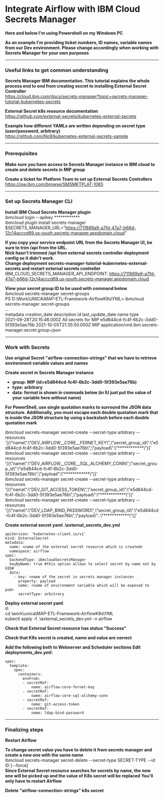 # Integrate Airflow with IBM Cloud Secrets Manager

**Here and below I'm using Powershell on my Windows PC**

**As an example I'm providing ticket numbers, ID names, variable names from our Dev environment. Please change accordingly when working with Secrets Manager for your own purposes**

---
### Useful links to get common understanding

**Secrets Manager IBM documentation. This tutorial explains the whole process end to end from creating secret to installing External Secret Controller**\
https://cloud.ibm.com/docs/secrets-manager?topic=secrets-manager-tutorial-kubernetes-secrets

**External Secret k8s resource documentation**\
https://github.com/external-secrets/kubernetes-external-secrets

**Example how different YAMLs are written depending on secret type (user/password, arbitrary)**\
https://github.com/No9/kubernetes-external-secrets-sample

---
### Prerequisites

**Make sure you have access to Secrets Manager instance in IBM cloud to create and delete secrets in MIP group**

**Create a ticket for Platform Team to set up External Secrets Controllers**\
https://jsw.ibm.com/browse/SMSMKTPLAT-1065

---
### Set up Secrets Manager CLI

**Install IBM Cloud Secrets Manager plugin**\
ibmcloud login --apikey \*\*\*\*\*\*\*\*\*\*\*\*\
ibmcloud plugin install secrets-manager\
$SECRETS_MANAGER_URL="https://711889a9-a7fd-47a7-b66d-12c14acccd69.us-south.secrets-manager.appdomain.cloud"

**If you copy your service endpoint URL from the Secrets Manager UI, be sure to trim /api from the URL.**\
**Nick hasn't trimmed /api from external secrets controller deployment config so it didn't work.**\
**Change deployment secrets-manager-tutorial-kubernetes-external-secrets and restart external secrets controller**\
IBM_CLOUD_SECRETS_MANAGER_API_ENDPOINT: https://711889a9-a7fd-47a7-b66d-12c14acccd69.us-south.secrets-manager.appdomain.cloud

**View your secret group ID to be used with command below**\
ibmcloud secrets-manager secret-groups\
PS D:\Work\UNICA\MAP-ETL-Framework-AirflowK8s\YML> ibmcloud secrets-manager secret-groups\
...\
metadata          creation_date              description           id                                     last_update_date           name   type\
<Nested Object>   2021-09-28T20:15:46.000Z   All secrets for MIP   e5d844cd-fc4f-6b2c-3dd0-5f393e5ae76b   2021-10-05T21:35:50.000Z   MIP    application/vnd.ibm.secrets-manager.secret.group+json

---
### Work with Secrets

**Use original Secret "airflow-connection-strings" that we have to retrieve environment variable values and names**

**Create secret in Secrets Manager instance**
  - **group: MIP (id=e5d844cd-fc4f-6b2c-3dd0-5f393e5ae76b)**
  - **type: arbitrary**
  - **data: format is shown in commads below (in IU just put the value of your variable here without name)**
  
**For PowerShell, use single quotation marks to surround the JSON data structure. Additionally, you must escape each double quotation mark that is inside the JSON structure by using a backslash before each double quotation mark**

ibmcloud secrets-manager secret-create --secret-type arbitrary --resources '[{\\"name\\":\\"DEV_AIRFLOW__CORE__FERNET_KEY\\",\\"secret_group_id\\":\\"e5d844cd-fc4f-6b2c-3dd0-5f393e5ae76b\\",\\"payload\\":\\"\*\*\*\*\*\*\*\*\*\*\*\*\\"}]'\
ibmcloud secrets-manager secret-create --secret-type arbitrary --resources '[{\\"name\\":\\"DEV_AIRFLOW__CORE__SQL_ALCHEMY_CONN\\",\\"secret_group_id\\":\\"e5d844cd-fc4f-6b2c-3dd0-5f393e5ae76b\\",\\"payload\":\\"\*\*\*\*\*\*\*\*\*\*\*\*\\"}]'\
ibmcloud secrets-manager secret-create --secret-type arbitrary --resources '[{\\"name\\":\\"DEV_GIT_ACCESS_TOKEN\\",\\"secret_group_id\\":\\"e5d844cd-fc4f-6b2c-3dd0-5f393e5ae76b\\",\\"payload\\":\\"\*\*\*\*\*\*\*\*\*\*\*\*\\"}]'\
ibmcloud secrets-manager secret-create --secret-type arbitrary --resources '[{\\"name\\":\\"DEV_LDAP_BIND_PASSWORD\\",\\"secret_group_id\\":\\"e5d844cd-fc4f-6b2c-3dd0-5f393e5ae76b\\",\\"payload\\": \\"\*\*\*\*\*\*\*\*\*\*\*\*\\"}]'

**Create external secret yaml .\external_secrets_dev.yml**

```
apiVersion: 'kubernetes-client.io/v1'
kind: ExternalSecret
metadata:
  name: <name of the external secret resource which is created>
  namespace: airflow
spec:
  backendType: ibmcloudSecretsManager
  keyByName: true #this option allows to select secret by name not by UID#
  data:
    - key: <name of the secret in secrets manager instance>
      property: payload
      name: <name of environment variable which will be exposed to pod>
      secretType: arbitrary
```

**Deploy external secret yaml**\
d:\
cd \work\unica\MAP-ETL-Framework-AirflowK8s\YML\
kubectl apply -f .\external_secrets_dev.yml -n airflow

**Check that External Secret resource has status "Success"**

**Check that K8s secret is created, name and value are correct**

**Add the following both to Webserver and Scheduler sections**
**Edit deployments_dev.yml**\

```
spec:
  template:
    spec:
      containers:
        envFrom:
        - secretRef:
            name: airflow-core-fernet-key
        - secretRef:
            name: airflow-core-sql-alchemy-conn
        - secretRef:
            name: git-access-token
        - secretRef:
            name: ldap-bind-password
```

---
### Finalizing steps

**Restart Airflow**

**To change secret value you have to delete it from secrets manager and create a new one with the same name**\
ibmcloud secrets-manager secret-delete --secret-type SECRET-TYPE --id ID [--force]\
**Since External Secret resource searches for secrets by name, the new one will be picked up and the value of K8s secret will be replaced**
**You'll only have to restart Airflow**

**Delete "airflow-connection-strings" k8s secret**